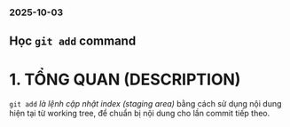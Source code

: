 ### 2025-10-03 
## Học `git add` command
# 1. TỔNG QUAN (DESCRIPTION)
`git add` *là lệnh cập nhật index (staging area)* bằng cách sử dụng nội dung hiện tại từ working tree, để chuẩn bị nội dung cho lần commit tiếp theo.

